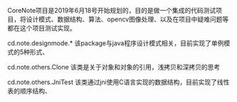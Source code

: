 
CoreNote项目是2019年6月18号开始规划的，目的是做一个集成的代码测试项目，将设计模式、数据结构、算法、opencv图像处理、以及在项目中疑难问题等都在这个项目测试实现。

cd.note.designmode.*
该package与java程序设计模式相关，目前实现了单例模式的5种形式、

cd.note.others.Clone
该类是关于对象和对象的引用，浅拷贝和深拷贝的思考

cd.note.others.JniTest
该类通过jni使用C语言实现的数据结构，目前实现了线性表的顺序结构、


